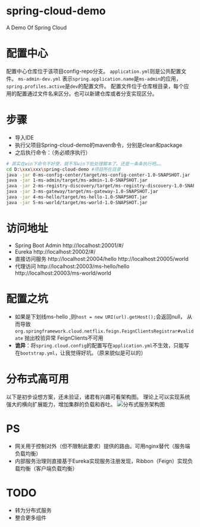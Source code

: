 # spring-cloud-demo
A Demo Of Spring Cloud


# 配置中心
配置中心仓库位于该项目config-repo分支。
`application.yml`则是公共配置文件。
`ms-admin-dev.yml` 表示`spring.application.name`是`ms-admin`的应用，`spring.profiles.active`是`dev`的配置文件。
配置文件位于仓库根目录，每个应用的配置通过文件名来区分。也可以新建仓库或者分支实现区分。

# 步骤
- 导入IDE
- 执行父项目Spring-cloud-demo的maven命令，分别是clean和package
- 之后执行命令：（务必顺序执行）
```bash
# 其实在win下命令不好使，就不写win下批处理脚本了。还是一条条执行吧……
cd D:\xxx\xxx\spring-cloud-demo #项目所在目录
java -jar 0-ms-config-center/target/ms-config-center-1.0-SNAPSHOT.jar
java -jar 1-ms-admin/target/ms-admin-1.0-SNAPSHOT.jar
java -jar 2-ms-registry-discovery/target/ms-registry-discovery-1.0-SNAPSHOT.jar
java -jar 3-ms-gateway/target/ms-gateway-1.0-SNAPSHOT.jar
java -jar 4-ms-hello/target/ms-hello-1.0-SNAPSHOT.jar
java -jar 5-ms-world/target/ms-world-1.0-SNAPSHOT.jar
```
# 访问地址
- Spring Boot Admin
http://localhost:20001/#/
- Eureka
http://localhost:20002/#/
- 直接访问服务
http://localhost:20004/hello
http://localhost:20005/world
- 代理访问
http://localhost:20003/ms-hello/hello
http://localhost:20003/ms-world/world

# 配置之坑
- 如果是下划线ms-hello ,则`host = new URI(url).getHost();`会返回null，
从而导致`org.springframework.cloud.netflix.feign.FeignClientsRegistrar#validate` 抛出校验异常 FeignClients不可用
- **诡异**：将`spring.cloud.config`的配置写在`application.yml`不生效，只能写在`bootstrap.yml`，让我觉得好坑。（原来貌似是可以的）

# 分布式高可用
以下是初步设想方案，还未验证，诸君有兴趣可看架构图。
理论上可以实现系统强大的横向扩展能力，增加集群的负载和吞吐。
![分布式服务架构图](https://github.com/Paleozoic/spring_cloud_demo/blob/master/img/%E5%88%86%E5%B8%83%E5%BC%8F%E6%9C%8D%E5%8A%A1%E6%9E%B6%E6%9E%84%E5%9B%BE.png)

# PS
- 网关用于控制对外（但不限制此要求）提供的路由。可用nginx替代（服务端负载均衡）
- 内部服务治理则直接基于Eureka实现服务注册发现，Ribbon（Feign）实现负载均衡（客户端负载均衡）

# TODO
- 转为分布式服务
- 整合更多组件

